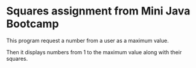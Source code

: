 # Squares assignment from Mini Java Bootcamp

This program request a number from a user as a maximum value.

Then it displays numbers from 1 to the maximum value along with their squares.
